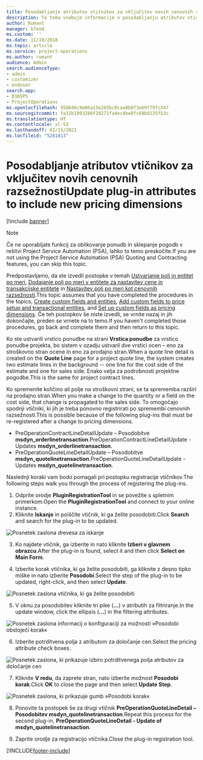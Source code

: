 ```yaml
---
title: Posodabljanje atributov vtičnikov za vključitev novih cenovnih razsežnosti
description: Ta tema vsebuje informacije o posodabljanju atributov vtičnika za cenovne razsežnosti.
author: Rumant
manager: kfend
ms.custom: ''
ms.date: 11/19/2018
ms.topic: article
ms.service: project-operations
ms.author: rumant
audience: Admin
search.audienceType:
- admin
- customizer
- enduser
search.app:
- D365PS
- ProjectOperations
ms.openlocfilehash: 958646c9e06a15e265bc0caa8b0f3eb9f79fc347
ms.sourcegitcommit: fa32b1893286f20271fa4ec4be8fc68bd135f53c
ms.translationtype: HT
ms.contentlocale: sl-SI
ms.lasthandoff: 02/15/2021
ms.locfileid: "5281813"
---
```

# <a name="update-plug-in-attributes-to-include-new-pricing-dimensions"></a><span data-ttu-id="b5dd5-103">Posodabljanje atributov vtičnikov za vključitev novih cenovnih razsežnosti</span><span class="sxs-lookup"><span data-stu-id="b5dd5-103">Update plug-in attributes to include new pricing dimensions</span></span>

[!include [banner](../includes/psa-now-project-operations.md)]

> [!NOTE]
> <span data-ttu-id="b5dd5-104">Če ne uporabljate funkcij za oblikovanje ponudb in sklepanje pogodb v rešitvi Project Service Automation (PSA), lahko to temo preskočite.</span><span class="sxs-lookup"><span data-stu-id="b5dd5-104">If you are not using the Project Service Automation (PSA) Quoting and Contracting features, you can skip this topic.</span></span>

<span data-ttu-id="b5dd5-105">Predpostavljamo, da ste izvedli postopke v temah [Ustvarjanje polj in entitet po meri](create-custom-fields-entities.md), [Dodajanje polj po meri v entitete za nastavitev cene in transakcijske entitete](field-references.md) in [Nastavitev polj po meri kot cenovnih razsežnosti](set-up-pricing-dimensions.md).</span><span class="sxs-lookup"><span data-stu-id="b5dd5-105">This topic assumes that you have completed the procedures in the topics, [Create custom fields and entities](create-custom-fields-entities.md), [Add custom fields to price setup and transactional entities](field-references.md), and [Set up custom fields as pricing dimensions](set-up-pricing-dimensions.md).</span></span> <span data-ttu-id="b5dd5-106">Če teh postopkov še niste izvedli, se vrnite nazaj in jih dokončajte, preden se vrnete na to temo.</span><span class="sxs-lookup"><span data-stu-id="b5dd5-106">If you haven't completed those procedures, go back and complete them and then return to this topic.</span></span>

<span data-ttu-id="b5dd5-107">Ko ste ustvarili vrstico ponudbe na strani **Vrstica ponudbe** za vrstico ponudbe projekta, bo sistem v ozadju ustvaril dve vrstici ocen – eno za stroškovno stran ocene in eno za prodajno stran.</span><span class="sxs-lookup"><span data-stu-id="b5dd5-107">When a quote line detail is created on the **Quote Line** page for a project quote line, the system creates two estimate lines in the background -- one line for the cost side of the estimate and one for sales side.</span></span> <span data-ttu-id="b5dd5-108">Enako velja za podrobnosti projektne pogodbe.</span><span class="sxs-lookup"><span data-stu-id="b5dd5-108">This is the same  for project contract lines.</span></span>

<span data-ttu-id="b5dd5-109">Ko spremenite količino ali polje na stroškovni strani, se ta sprememba razširi na prodajno stran.</span><span class="sxs-lookup"><span data-stu-id="b5dd5-109">When you make a change to the quantity or a field on the cost side, that change is propagated to the sales side.</span></span> <span data-ttu-id="b5dd5-110">To omogočajo spodnji vtičniki, ki jih je treba ponovno registrirati po spremembi cenovnih razsežnosti.</span><span class="sxs-lookup"><span data-stu-id="b5dd5-110">This is possible because of the following plug-ins that must be re-registered after a change to pricing dimensions.</span></span>

- <span data-ttu-id="b5dd5-111">PreOperationContractLineDetailUpdate – Posodobitve **msdyn_orderlinetransaction**.</span><span class="sxs-lookup"><span data-stu-id="b5dd5-111">PreOperationContractLineDetailUpdate - Updates **msdyn_orderlinetransaction**.</span></span>
- <span data-ttu-id="b5dd5-112">PreOperationQuoteLineDetailUpdate – Posodobitve **msdyn_quotelinetransaction**.</span><span class="sxs-lookup"><span data-stu-id="b5dd5-112">PreOperationQuoteLineDetailUpdate - Updates **msdyn_quotelinetransaction**.</span></span>

<span data-ttu-id="b5dd5-113">Naslednji koraki vam bodo pomagali pri postopku registracije vtičnikov.</span><span class="sxs-lookup"><span data-stu-id="b5dd5-113">The following steps walk you through the process of registering the plug-ins.</span></span>

1. <span data-ttu-id="b5dd5-114">Odprite orodje **PluginRegistrationTool** in se povežite s spletnim primerkom.</span><span class="sxs-lookup"><span data-stu-id="b5dd5-114">Open the **PluginRegistrationTool** and connect to your online instance.</span></span>
2. <span data-ttu-id="b5dd5-115">Kliknite **Iskanje** in poiščite vtičnik, ki ga želite posodobiti.</span><span class="sxs-lookup"><span data-stu-id="b5dd5-115">Click **Search** and search for the plug-in to be updated.</span></span>

 ![Posnetek zaslona drevesa za iskanje](media/PRT-1.png)

3. <span data-ttu-id="b5dd5-117">Ko najdete vtičnik, ga izberite in nato kliknite **Izberi v glavnem obrazcu**.</span><span class="sxs-lookup"><span data-stu-id="b5dd5-117">After the plug-in is found, select it and then click **Select on Main Form**.</span></span>

4. <span data-ttu-id="b5dd5-118">Izberite korak vtičnika, ki ga želite posodobiti, ga kliknite z desno tipko miške in nato izberite **Posodobi**.</span><span class="sxs-lookup"><span data-stu-id="b5dd5-118">Select the step of the plug-in to be updated, right-click, and then select **Update**.</span></span>

 ![Posnetek zaslona vtičnika, ki ga želite posodobiti](media/PRT-2.png)
 
5. <span data-ttu-id="b5dd5-120">V oknu za posodobitev kliknite tri pike (**...**) v atributih za filtriranje.</span><span class="sxs-lookup"><span data-stu-id="b5dd5-120">In the update window, click the ellipsis (**...**) in the filtering attributes.</span></span>

 ![Posnetek zaslona informacij o konfiguraciji za možnosti »Posodobi obstoječi korak«](media/PRT-3.png)
 
6. <span data-ttu-id="b5dd5-122">Izberite potrditvena polja z atributom za določanje cen.</span><span class="sxs-lookup"><span data-stu-id="b5dd5-122">Select the pricing attribute check boxes.</span></span>

 ![Posnetek zaslona, ki prikazuje izbiro potrditvenega polja atributov za določanje cen](media/PRT-4.png)

7. <span data-ttu-id="b5dd5-124">Kliknite **V redu**, da zaprete stran, nato izberite možnost **Posodobi korak**.</span><span class="sxs-lookup"><span data-stu-id="b5dd5-124">Click **OK** to close the page and then select **Update Step**.</span></span>

 ![Posnetek zaslona, ki prikazuje gumb »Posodobi korak«](media/PRT-5.png)
 
8. <span data-ttu-id="b5dd5-126">Ponovite ta postopek še za drugi vtičnik **PreOperationQuoteLineDetail – Posodobitev msdyn_quotelinetransaction**.</span><span class="sxs-lookup"><span data-stu-id="b5dd5-126">Repeat this process for the second plug-in, **PreOperationQuoteLineDetail - Update of msdyn_quotelinetransaction**.</span></span>

9. <span data-ttu-id="b5dd5-127">Zaprite orodje za registracijo vtičnika.</span><span class="sxs-lookup"><span data-stu-id="b5dd5-127">Close the plug-in registration tool.</span></span>



[!INCLUDE[footer-include](../includes/footer-banner.md)]